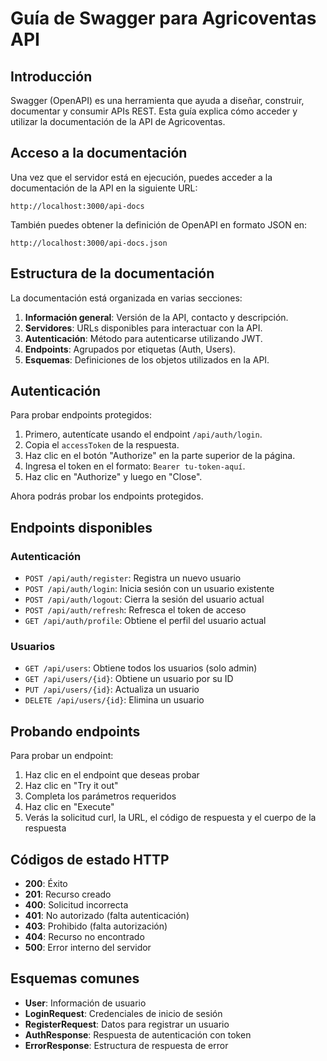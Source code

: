 # Guía de Swagger para Agricoventas API

## Introducción

Swagger (OpenAPI) es una herramienta que ayuda a diseñar, construir, documentar y consumir APIs REST. Esta guía explica cómo acceder y utilizar la documentación de la API de Agricoventas.

## Acceso a la documentación

Una vez que el servidor está en ejecución, puedes acceder a la documentación de la API en la siguiente URL:

```
http://localhost:3000/api-docs
```

También puedes obtener la definición de OpenAPI en formato JSON en:

```
http://localhost:3000/api-docs.json
```

## Estructura de la documentación

La documentación está organizada en varias secciones:

1. **Información general**: Versión de la API, contacto y descripción.
2. **Servidores**: URLs disponibles para interactuar con la API.
3. **Autenticación**: Método para autenticarse utilizando JWT.
4. **Endpoints**: Agrupados por etiquetas (Auth, Users).
5. **Esquemas**: Definiciones de los objetos utilizados en la API.

## Autenticación

Para probar endpoints protegidos:

1. Primero, autentícate usando el endpoint `/api/auth/login`.
2. Copia el `accessToken` de la respuesta.
3. Haz clic en el botón "Authorize" en la parte superior de la página.
4. Ingresa el token en el formato: `Bearer tu-token-aquí`.
5. Haz clic en "Authorize" y luego en "Close".

Ahora podrás probar los endpoints protegidos.

## Endpoints disponibles

### Autenticación

- `POST /api/auth/register`: Registra un nuevo usuario
- `POST /api/auth/login`: Inicia sesión con un usuario existente
- `POST /api/auth/logout`: Cierra la sesión del usuario actual
- `POST /api/auth/refresh`: Refresca el token de acceso
- `GET /api/auth/profile`: Obtiene el perfil del usuario actual

### Usuarios

- `GET /api/users`: Obtiene todos los usuarios (solo admin)
- `GET /api/users/{id}`: Obtiene un usuario por su ID
- `PUT /api/users/{id}`: Actualiza un usuario
- `DELETE /api/users/{id}`: Elimina un usuario

## Probando endpoints

Para probar un endpoint:

1. Haz clic en el endpoint que deseas probar
2. Haz clic en "Try it out"
3. Completa los parámetros requeridos
4. Haz clic en "Execute"
5. Verás la solicitud curl, la URL, el código de respuesta y el cuerpo de la respuesta

## Códigos de estado HTTP

- **200**: Éxito
- **201**: Recurso creado
- **400**: Solicitud incorrecta
- **401**: No autorizado (falta autenticación)
- **403**: Prohibido (falta autorización)
- **404**: Recurso no encontrado
- **500**: Error interno del servidor

## Esquemas comunes

- **User**: Información de usuario
- **LoginRequest**: Credenciales de inicio de sesión
- **RegisterRequest**: Datos para registrar un usuario
- **AuthResponse**: Respuesta de autenticación con token
- **ErrorResponse**: Estructura de respuesta de error 